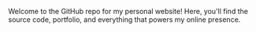 Welcome to the GitHub repo for my personal website! Here, you'll find the source code, portfolio, and everything that powers my online presence.
